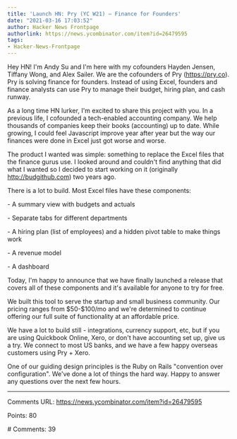 ```yaml
---
title: 'Launch HN: Pry (YC W21) – Finance for Founders'
date: "2021-03-16 17:03:52"
author: Hacker News Frontpage
authorlink: https://news.ycombinator.com/item?id=26479595
tags:
- Hacker-News-Frontpage
---
```


<p>Hey HN! I'm Andy Su and I'm here with my cofounders Hayden Jensen, Tiffany Wong, and Alex Sailer. We are the cofounders of Pry (<a href="https://pry.co" rel="nofollow">https://pry.co</a>). Pry is solving finance for founders. Instead of using Excel, founders and finance analysts can use Pry to manage their budget, hiring plan, and cash runway.<p>As a long time HN lurker, I'm excited to share this project with you. In a previous life, I cofounded a tech-enabled accounting company. We help thousands of companies keep their books (accounting) up to date. While growing, I could feel Javascript improve year after year but the way our finances were done in Excel just got worse and worse.<p>The product I wanted was simple: something to replace the Excel files that the finance gurus use. I looked around and couldn't find anything that did what I wanted so I decided to start working on it (originally <a href="http://budgithub.com" rel="nofollow">http://budgithub.com</a>) two years ago.<p>There is a lot to build. Most Excel files have these components:<p>- A summary view with budgets and actuals<p>- Separate tabs for different departments<p>- A hiring plan (list of employees) and a hidden pivot table to make things work<p>- A revenue model<p>- A dashboard<p>Today, I'm happy to announce that we have finally launched a release that covers all of these components and it's available for anyone to try for free.<p>We built this tool to serve the startup and small business community. Our pricing ranges from $50-$100/mo and we're determined to continue offering our full suite of functionality at an affordable price.<p>We have a lot to build still - integrations, currency support, etc, but if you are using Quickbook Online, Xero, or don't have accounting set up, give us a try. We connect to most US banks, and we have a few happy overseas customers using Pry + Xero.<p>One of our guiding design principles is the Ruby on Rails "convention over configuration". We've done a lot of things the hard way. Happy to answer any questions over the next few hours.</p>
<hr>
<p>Comments URL: <a href="https://news.ycombinator.com/item?id=26479595">https://news.ycombinator.com/item?id=26479595</a></p>
<p>Points: 80</p>
<p># Comments: 39</p>
